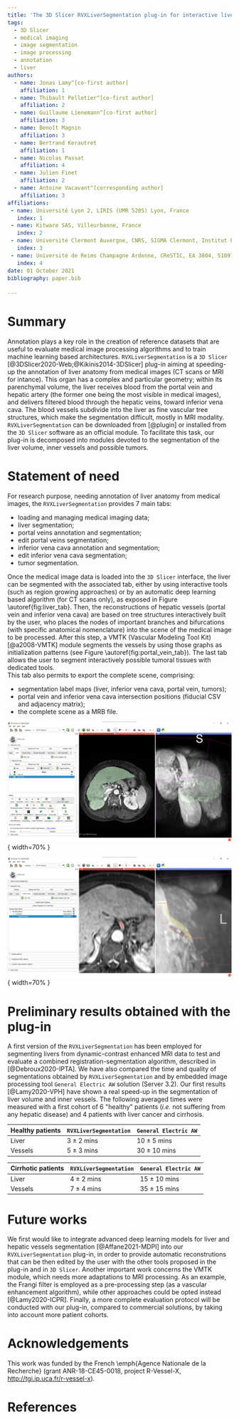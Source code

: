 ```yaml
---
title: 'The 3D Slicer RVXLiverSegmentation plug-in for interactive liver anatomy reconstruction from medical images'
tags:
  - 3D Slicer
  - medical imaging
  - image segmentation
  - image processing
  - annotation
  - liver
authors:
  - name: Jonas Lamy^[co-first author] 
    affiliation: 1 
  - name: Thibault Pelletier^[co-first author] 
    affiliation: 2
  - name: Guillaume Lienemann^[co-first author]
    affiliation: 3
  - name: Benoît Magnin
    affiliation: 3
  - name: Bertrand Kerautret
    affiliation: 1
  - name: Nicolas Passat
    affiliation: 4
  - name: Julien Finet
    affiliation: 2
  - name: Antoine Vacavant^[corresponding author]
    affiliation: 3
affiliations:
 - name: Université Lyon 2, LIRIS (UMR 5205) Lyon, France
   index: 1
 - name: Kitware SAS, Villeurbanne, France
   index: 2
 - name: Université Clermont Auvergne, CNRS, SIGMA Clermont, Institut Pascal, F-63000, Clermont-Ferrand, France
   index: 3
 - name: Université de Reims Champagne Ardenne, CReSTIC, EA 3804, 51097 Reims, France
   index: 4
date: 01 October 2021
bibliography: paper.bib

---
```


# Summary

Annotation plays a key role in the creation of reference datasets that are useful to evaluate medical image processing algorithms and to train machine learning based architectures. `RVXLiverSegmentation` is a `3D Slicer` [@3DSlicer2020-Web;@Kikinis2014-3DSlicer] plug-in aiming at speeding-up the annotation of liver anatomy from medical images (CT scans or MRI for intance). This organ has a complex and particular geometry; within its parenchymal volume, the liver receives blood from the portal vein and hepatic artery (the former one being the most visible in medical images), and delivers filtered blood through the hepatic veins, toward inferior vena cava. The blood vessels subdivide into the liver as fine vascular tree structures, which make the segmentation difficult, mostly in MRI modality. `RVXLiverSegmentation` can be downloaded from [@plugin] or installed from the `3D Slicer` software as an official module. To facilitate this task, our plug-in is decomposed into modules devoted to the segmentation of the liver volume, inner vessels and possible tumors. 

# Statement of need

For research purpose, needing annotation of liver anatomy from medical images, the `RVXLiverSegmentation` provides 7 main tabs:

* loading and managing medical imaging data;
* liver segmentation;
* portal veins annotation and segmentation;
* edit portal veins segmentation;
* inferior vena cava annotation and segmentation;
* edit inferior vena cava segmentation;
* tumor segmentation. 

Once the medical image data is loaded into the `3D Slicer` interface, the liver can be segmented with the associated tab, either by using interactive tools (such as region growing approaches) or by an automatic deep learning based algorithm (for CT scans only), as exposed in Figure \autoref{fig:liver_tab}. 
Then, the reconstructions of hepatic vessels (portal vein and inferior vena cava) are based on tree structures interactively built by the user, who places the nodes of important branches and bifurcations (with specific anatomical nomenclature) into the scene of the medical image to be processed. After this step, a VMTK (Vascular Modeling Tool Kit) [@a2008-VMTK] module segments the vessels by using those graphs as initialization patterns (see Figure \autoref{fig:portal_vein_tab}). The last tab allows the user to segment interactively possible tumoral tissues with dedicated tools.  
This tab also permits to export the complete scene, comprising:

* segmentation label maps (liver, inferior vena cava, portal vein, tumors);
* portal vein and inferior vena cava intersection positions (fiducial CSV and adjacency matrix);
* the complete scene as a MRB file. 

![Liver segmentation tab.\label{fig:liver_tab}](liver_tab.png){ width=70% }

![Tab for portal vein annotation and segmentation.\label{fig:portal_vein_tab}](portal_vein_tab.png){ width=70% }


# Preliminary results obtained with the plug-in 

A first version of the `RVXLiverSegmentation` has been employed for segmenting livers from dynamic-contrast enhanced MRI data to test and evaluate a combined registration-segmentation algorithm, described in [@Debroux2020-IPTA]. We have also compared the time and quality of segmentations obtained by `RVXLiverSegmentation` and by embedded image processing tool `General Electric AW` solution (Server 3.2). Our first results [@Lamy2020-VPH] have shown a real speed-up in the segmentation of liver volume and inner vessels. The following averaged times were measured with a first cohort of 6 "healthy" patients (*i.e.* not suffering from any hepatic disease) and 4 patients with liver cancer and cirrhosis. 

| Healthy patients | `RVXLiverSegmentation`  | `General Electric AW` |
| ---------------- | ----------------------- | --------------------- |
| Liver            | 3 ± 2 mins              | 10 ± 5 mins           |
| Vessels          | 5 ± 3 mins              | 30 ± 10 mins          |

| Cirrhotic patients | `RVXLiverSegmentation`  | `General Electric AW` |
| ------------------ | ----------------------- | --------------------- |
| Liver              | 4 ± 2 mins              | 15 ± 10 mins          |
| Vessels            | 7 ± 4 mins              | 35 ± 15 mins          |

# Future works

We first would like to integrate advanced deep learning models for liver and hepatic vessels segmentation [@Affane2021-MDPI] into our `RVXLiverSegmentation` plug-in, in order to provide automatic reconstrutions that can be then edited by the user with the other tools proposed in the plug-in and in `3D Slicer`. Another important work concerns the VMTK module, which needs more adaptations to MRI processing. As an example, the Frangi filter is employed as a pre-processing step (as a vascular enhancement algorithm), while other approaches could be opted instead [@Lamy2020-ICPR]. Finally, a more complete evaluation protocol will be conducted with our plug-in, compared to commercial solutions, by taking into account more patient cohorts.  

# Acknowledgements

This work was funded by the French \emph{Agence Nationale de la Recherche} (grant ANR-18-CE45-0018, project R-Vessel-X, http://tgi.ip.uca.fr/r-vessel-x). 

# References